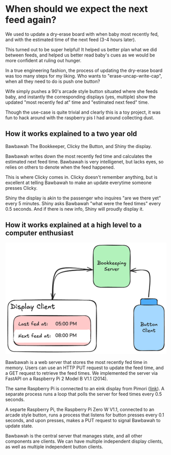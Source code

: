 # When should we expect the next feed again?

We used to update a dry-erase board with when baby most recently fed, and with the estimated time of the next feed (3-4 hours later).

This turned out to be super helpful! It helped us better plan what we did between feeds, and helped us better read baby's cues as we would be more confident at ruling out hunger.

In a true engineering fashion, the process of updating the dry-erase board was too many steps for my liking. Who wants to "erase-uncap-write-cap", when all they need to do is push one button?

Wife simply pushes a 90's arcade style button situated where she feeds baby, and instantly the corresponding displays (yes, multiple) show the updated "most recently fed at" time and "estimated next feed" time.

Though the use-case is quite trivial and clearly this is a toy project, it was fun to hack around with the raspberry pis I had around collecting dust.

## How it works explained to a two year old

Bawbawah The Bookkeeper, Clicky the Button, and Shiny the display.

Bawbawah writes down the most recently fed time and calculates the estimated next feed time. Bawbawah is very intelligenet, but lacks eyes, so relies on others to denote when the feed happened.

This is where Clicky comes in. Clicky doesn't remember anything, but is excellent at telling Bawbawah to make an update everytime someone presses Clicky.

Shiny the display is akin to the passenger who inquires "are we there yet" every 5 minutes. Shiny asks Bawbawah "what were the feed times" every 0.5 seconds. And if there is new info, Shiny will proudly display it.

## How it works explained at a high level to a computer enthusiast

![overview](./img/basic-display-overview.png)

Bawbawah is a web server that stores the most recently fed time in memory. Users can use an HTTP PUT request to update the feed time, and a GET request to retrieve the feed times. We implemented the server via FastAPI on a Raspberry Pi 2 Model B V1.1 (2014).

The same Raspberry Pi is connected to an eink display from Pimori ([link](https://shop.pimoroni.com/products/inky-phat?variant=12549254938707)). A separate process runs a loop that polls the server for feed times every 0.5 seconds.

A separte Raspberry Pi, the Raspberry Pi Zero W V1.1, connected to an arcade style button, runs a process that listens for button presses every 0.1 seconds, and upon presses, makes a PUT request to signal Bawbawah to update state.

Bawbawah is the central server that manages state, and all other components are clients. We can have multiple independent display clients, as well as multiple independent button clients.
